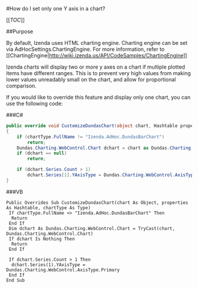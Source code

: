 #How do I set only one Y axis in a chart?

[[_TOC_]]

##Purpose

By default, Izenda uses HTML charting engine. Charting engine can be set via AdHocSettings.ChartingEngine. For more information, refer to [[ChartingEngine|http://wiki.izenda.us/API/CodeSamples/ChartingEngine]]

Izenda charts will display two or more y axes on a chart if multiple plotted items have different ranges. This is to prevent very high values from making lower values unreadably small on the chart, and allow for proportional comparison.

If you would like to override this feature and display only one chart, you can use the following code:

###C#
```csharp
public override void CustomizeDundasChart(object chart, Hashtable properties, Type chartType)
{
    if (chartType.FullName != "Izenda.AdHoc.DundasBarChart")
        return;
    Dundas.Charting.WebControl.Chart dchart = chart as Dundas.Charting.WebControl.Chart;
    if (dchart == null)
        return;

    if (dchart.Series.Count > 1)
        dchart.Series[1].YAxisType = Dundas.Charting.WebControl.AxisType.Primary;
}
```
###VB
```visualbasic
Public Overrides Sub CustomizeDundasChart(chart As Object, properties As Hashtable, chartType As Type)
 If chartType.FullName <> "Izenda.AdHoc.DundasBarChart" Then
  Return
 End If
 Dim dchart As Dundas.Charting.WebControl.Chart = TryCast(chart, Dundas.Charting.WebControl.Chart)
 If dchart Is Nothing Then
  Return
 End If

 If dchart.Series.Count > 1 Then
  dchart.Series(1).YAxisType = Dundas.Charting.WebControl.AxisType.Primary
 End If
End Sub
```